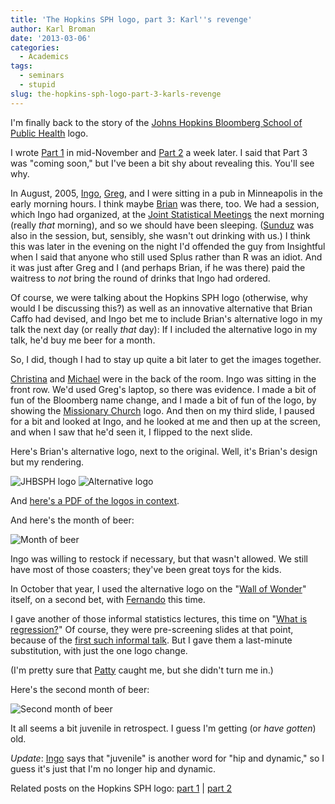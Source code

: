 ```yaml
---
title: 'The Hopkins SPH logo, part 3: Karl''s revenge'
author: Karl Broman
date: '2013-03-06'
categories:
  - Academics
tags:
  - seminars
  - stupid
slug: the-hopkins-sph-logo-part-3-karls-revenge
---
```


I'm finally back to the story of the [Johns Hopkins Bloomberg School of Public Health](https://www.jhsph.edu/) logo.

I wrote [Part 1](https://kbroman.org/blog/2012/11/16/the-hopkins-sph-logo-part-1/) in mid-November and [Part 2](https://kbroman.org/blog/2012/11/21/the-hopkins-sph-logo-part-2/) a week later.  I said that Part 3 was "coming soon," but I've been a bit shy about revealing this.  You'll see why.

In August, 2005, [Ingo](http://www.biostat.jhsph.edu/~iruczins/), [Greg](https://www.albany.edu/sph/19585.php), and I were sitting in a pub in Minneapolis in the early morning hours.  I think maybe [Brian](http://www.bcaffo.com) was there, too.  We had a session, which Ingo had organized, at the [Joint Statistical Meetings](https://www.amstat.org/meetings/jsm/2005/) the next morning (really _that_ morning), and so we should have been sleeping.  ([Sunduz](https://sunduzkeles.org) was also in the session, but, sensibly, she wasn't out drinking with us.)  I think this was later in the evening on the night I'd offended the guy from Insightful when I said that anyone who still used Splus rather than R was an idiot.  And it was just after Greg and I (and perhaps Brian, if he was there) paid the waitress to _not_ bring the round of drinks that Ingo had ordered.

Of course, we were talking about the Hopkins SPH logo (otherwise, why would I be discussing this?) as well as an innovative alternative that Brian Caffo had devised, and Ingo bet me to include Brian's alternative logo in my talk the next day (or really _that_ day): If I included the alternative logo in my talk, he'd buy me beer for a month.

So, I did, though I had to stay up quite a bit later to get the images together.

[Christina](https://www.biostat.wisc.edu/~kendzior/) and [Michael](https://www.stat.wisc.edu/~newton/) were in the back of the room.  Ingo was sitting in the front row.  We'd used Greg's laptop, so there was evidence.  I made a bit of fun of the Bloomberg name change, and I made a bit of fun of the logo, by showing the [Missionary Church](https://www.mcusa.org/Portals/8/Images/logo_251x130.gif) logo.  And then on my third slide, I paused for a bit and looked at Ingo, and he looked at me and then up at the screen, and when I saw that he'd seen it, I flipped to the next slide.

Here's Brian's alternative logo, next to the original.  Well, it's Brian's design but my rendering.

![JHBSPH logo](https://kbroman.files.wordpress.com/2013/03/logo.png) ![Alternative logo](https://kbroman.files.wordpress.com/2013/03/altlogo.png)

And [here's a PDF of the logos in context](https://kbroman.files.wordpress.com/2013/03/evidence.pdf).

And here's the month of beer:

![Month of beer](https://kbroman.files.wordpress.com/2013/03/month_of_beer.jpg)

Ingo was willing to restock if necessary, but that wasn't allowed.  We still have most of those coasters; they've been great toys for the kids.

In October that year, I used the alternative logo on the "[Wall of Wonder](https://www.jhsph.edu/offices-and-services/marketing-and-communications/policies/wall_of_wonder.html)" itself, on a second bet, with [Fernando](https://www.jhsph.edu/faculty/directory/profile/3980/Pineda/Fernando_J.) this time.

I gave another of those informal statistics lectures, this time on "[What is regression?](https://www.biostat.wisc.edu/~kbroman/presentations/regression_ho.pdf)"  Of course, they were pre-screening slides at that point, because of the [first such informal talk](https://kbroman.org/blog/2012/11/21/the-hopkins-sph-logo-part-2).  But I gave them a last-minute substitution, with just the one logo change.

(I'm pretty sure that [Patty](https://www.biostat.jhsph.edu/people/staff/hubbard.shtml) caught me, but she didn't turn me in.)

Here's the second month of beer:

![Second month of beer](https://kbroman.files.wordpress.com/2013/03/second_month_of_beer.jpg)

It all seems a bit juvenile in retrospect.  I guess I'm getting (or _have gotten_) old.

_Update_: [Ingo](http://www.biostat.jhsph.edu/~iruczins) says that "juvenile" is another word for "hip and dynamic," so I guess it's just that I'm no longer hip and dynamic.

Related posts on the Hopkins SPH logo: [part 1](https://kbroman.org/blog/2012/11/16/the-hopkins-sph-logo-part-1) | [part 2](https://kbroman.org/blog/2012/11/21/the-hopkins-sph-logo-part-2/)
